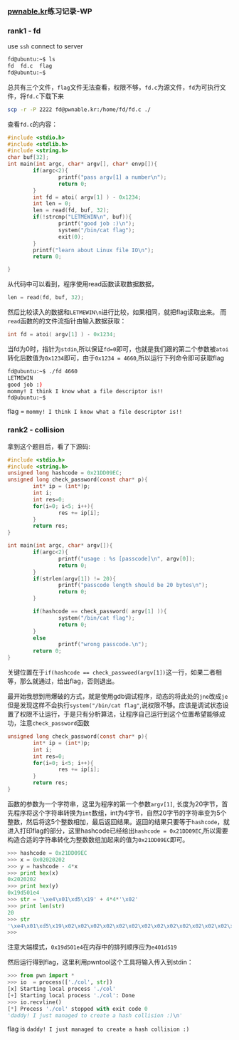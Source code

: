 ### [pwnable.kr](http://pwnable.kr)练习记录-WP

### rank1 - fd

use `ssh` connect to server 
``` bash
fd@ubuntu:~$ ls
fd  fd.c  flag
fd@ubuntu:~$
```
总共有三个文件，`flag`文件无法查看，权限不够，`fd.c`为源文件，`fd`为可执行文件，将`fd.c`下载下来
``` bash
scp -r -P 2222 fd@pwnable.kr:/home/fd/fd.c ./
```
查看`fd.c`的内容：
``` c
#include <stdio.h>
#include <stdlib.h>
#include <string.h>
char buf[32];
int main(int argc, char* argv[], char* envp[]){
        if(argc<2){
                printf("pass argv[1] a number\n");
                return 0;
        }
        int fd = atoi( argv[1] ) - 0x1234;
        int len = 0;
        len = read(fd, buf, 32);
        if(!strcmp("LETMEWIN\n", buf)){
                printf("good job :)\n");
                system("/bin/cat flag");
                exit(0);
        }
        printf("learn about Linux file IO\n");
        return 0;

}
```
从代码中可以看到，程序使用read函数读取数据数据，
``` c
len = read(fd, buf, 32);
```
然后比较读入的数据和`LETMEWIN\n`进行比较，如果相同，就把flag读取出来。
而`read`函数的的文件流指针由输入数据获取：
``` c
int fd = atoi( argv[1] ) - 0x1234;
```
当fd为0时，指针为`stdin`,所以保证`fd=0`即可，也就是我们跟的第二个参数被`atoi`转化后数值为`0x1234`即可，由于`0x1234 = 4660`,所以运行下列命令即可获取flag
``` bash
fd@ubuntu:~$ ./fd 4660
LETMEWIN
good job :)
mommy! I think I know what a file descriptor is!!
fd@ubuntu:~$
```
flag = `mommy! I think I know what a file descriptor is!!`

### rank2 - collision
拿到这个题目后，看了下源码:
``` c
#include <stdio.h>
#include <string.h>
unsigned long hashcode = 0x21DD09EC;
unsigned long check_password(const char* p){
        int* ip = (int*)p;
        int i;
        int res=0;
        for(i=0; i<5; i++){
                res += ip[i];
        }
        return res;
}

int main(int argc, char* argv[]){
        if(argc<2){
                printf("usage : %s [passcode]\n", argv[0]);
                return 0;
        }
        if(strlen(argv[1]) != 20){
                printf("passcode length should be 20 bytes\n");
                return 0;
        }

        if(hashcode == check_password( argv[1] )){
                system("/bin/cat flag");
                return 0;
        }
        else
                printf("wrong passcode.\n");
        return 0;
}
```
关键位置在于`if(hashcode == check_passwoed(argv[1])`这一行，如果二者相等，那么就通过，给出flag，否则退出。

最开始我想到用爆破的方式，就是使用gdb调试程序，动态的将此处的`jne`改成`je`但是发现这样不会执行`system("/bin/cat flag"`,说权限不够。应该是调试状态设置了权限不让运行，于是只有分析算法，让程序自己运行到这个位置希望能够成功，注意`check_password`函数
``` c
unsigned long check_password(const char* p){
        int* ip = (int*)p;
        int i;
        int res=0;
        for(i=0; i<5; i++){
                res += ip[i];
        }
        return res;
}
```
函数的参数为一个字符串，这里为程序的第一个参数`argv[1]`, 长度为20字节，首先程序将这个字符串转换为`int`数组，int为4字节，自然20字节的字符串变为5个整数，然后将这5个整数相加，最后返回结果。返回的结果只要等于`hashcode`，就进入打印flag的部分，这里hashcode已经给出`hashcode = 0x21DD09EC`,所以需要构造合适的字符串转化为整数数组加起来的值为`0x21DD09EC`即可。

``` python
>>> hashcode = 0x21DD09EC
>>> x = 0x02020202
>>> y = hashcode - 4*x
>>> print hex(x)
0x2020202
>>> print hex(y)
0x19d501e4
>>> str = '\xe4\x01\xd5\x19' + 4*4*'\x02'
>>> print len(str)
20
>>> str
'\xe4\x01\xd5\x19\x02\x02\x02\x02\x02\x02\x02\x02\x02\x02\x02\x02\x02\x02\x02\x02'
>>>
```
注意大端模式，`0x19d501e4`在内存中的排列顺序应为`e401d519`

然后运行得到flag，这里利用pwntool这个工具将输入传入到stdin：
``` python
>>> from pwn import *
>>> io  = process(['./col', str])
[x] Starting local process './col'
[+] Starting local process './col': Done
>>> io.recvline()
[*] Process './col' stopped with exit code 0
'daddy! I just managed to create a hash collision :)\n'
```

flag is `daddy! I just managed to create a hash collision :)`  

